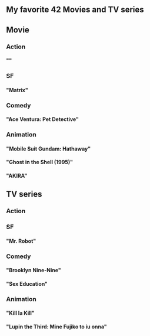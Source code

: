 <h2> My favorite 42 Movies and TV series </h2>


<h2> Movie </h2>
<h3> Action </h3>
<h4>"" </h4>


<h3> SF </h3>
<h4>"Matrix" </h4>

<h3> Comedy </h3>
<h4>"Ace Ventura: Pet Detective" </h4>


<h3> Animation </h3>

<h4>"Mobile Suit Gundam: Hathaway"</h4>
<h4>"Ghost in the Shell (1995)"</h4>
<h4>"AKIRA"</h4>


<h2> TV series </h2>
<h3> Action </h3>

<h3> SF </h3>
<h4>"Mr. Robot"</h4>

<h3> Comedy </h3>
<h4>"Brooklyn Nine-Nine"</h4>
<h4>"Sex Education"</h4>

<h3> Animation </h3>
<h4>"Kill la Kill" </h4>

<h4>"Lupin the Third: Mine Fujiko to iu onna" </h4>


